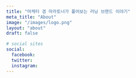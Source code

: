 ```yaml
---
title: "마케터 겸 마라토너가 풀어보는 러닝 브랜드 이야기"
meta_title: "About"
image: "/images/logo.png"
layout: "about"
draft: false

# social sites
social:
  facebook: 
  twitter: 
  instagram:
---
```

